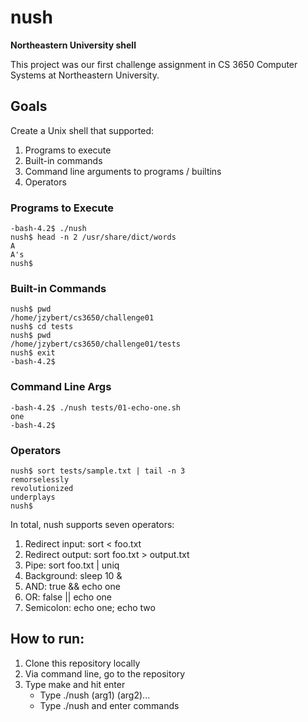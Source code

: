 # nush
**Northeastern University shell**

This project was our first challenge assignment in CS 3650 Computer Systems at Northeastern University. 

## Goals
Create a Unix shell that supported:
1. Programs to execute
2. Built-in commands
3. Command line arguments to programs / builtins
4. Operators

### Programs to Execute
```
-bash-4.2$ ./nush
nush$ head -n 2 /usr/share/dict/words
A
A's
nush$
```

### Built-in Commands
```
nush$ pwd
/home/jzybert/cs3650/challenge01
nush$ cd tests
nush$ pwd
/home/jzybert/cs3650/challenge01/tests
nush$ exit
-bash-4.2$
```

### Command Line Args
```
-bash-4.2$ ./nush tests/01-echo-one.sh
one
-bash-4.2$
```

### Operators
```
nush$ sort tests/sample.txt | tail -n 3
remorselessly
revolutionized
underplays
nush$
```

In total, nush supports seven operators:
1. Redirect input: sort < foo.txt
2. Redirect output: sort foo.txt > output.txt
3. Pipe: sort foo.txt | uniq
4. Background: sleep 10 &
5. AND: true && echo one
6. OR: false || echo one
7. Semicolon: echo one; echo two

## How to run:
1. Clone this repository locally
2. Via command line, go to the repository
3. Type make and hit enter
	* Type ./nush (arg1) (arg2)...
	* Type ./nush and enter commands